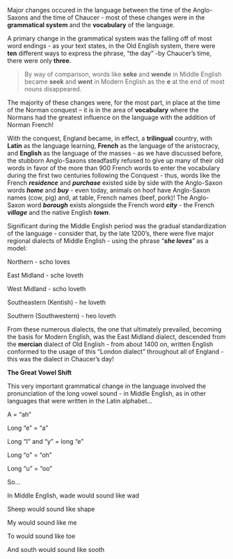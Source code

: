 Major changes occured in the language between the time of the Anglo-Saxons and the time of Chaucer - most of these changes were in the **grammatical system** and the **vocabulary** of the language.

A primary change in the grammatical system was the falling off of most word endings - as your text states, in the Old English system, there were **<span class="underline">ten</span>** different ways to express the phrase, “the day” -by Chaucer’s time, there were only **<span class="underline">three</span>**.

> By way of comparison, words like **seke** and **wende** in Middle English became **seek** and **went** in Modern English as the **e** at the end of most nouns disappeared.

The majority of these changes were, for the most part, in place at the time of the Norman conquest – it is in the area of **<span class="underline">vocabulary</span>** where the Normans had the greatest influence on the language with the addition of Norman French\!

With the conquest, England became, in effect, a **<span class="underline">trilingual</span>** country, with **Latin** as the language learning, **French** as the language of the aristocracy, and **English** as the language of the masses - as we have discussed before, the stubborn Anglo-Saxons steadfastly refused to give up many of their old words in favor of the more than 900 French words to enter the vocabulary during the first two centuries following the Conquest - thus, words like the French ***residence*** and ***purchase*** existed side by side with the Anglo-Saxon words ***home*** and ***buy*** - even today, animals on hoof have Anglo-Saxon names (cow, pig) and, at table, French names (beef, pork)\! The Anglo-Saxon word ***borough*** exists alongside the French word ***city*** - the French ***village*** and the native English ***town***.

Significant during the Middle English period was the gradual standardization of the language - consider that, by the late 1200’s, there were five major regional dialects of Middle English - using the phrase “***she loves***” as a model:

Northern - scho loves

East Midland - sche loveth

West Midland - scho loveth

Southeastern (Kentish) - he loveth

Southern (Southwestern) - heo loveth

From these numerous dialects, the one that ultimately prevailed, becoming the basis for Modern English, was the East Midland dialect, descended from the **mercian** dialect of Old English - from about 1400 on, <span class="underline">written</span> English conformed to the usage of this “London dialect” throughout all of England - this was the dialect in Chaucer’s day\!

**<span class="underline">The Great Vowel Shift</span>**

This very important grammatical change in the language involved the pronunciation of the long vowel sound - in Middle English, as in other languages that were written in the Latin alphabet…

A = “ah”

Long “e” = “a”

Long “I” and “y” = long “e”

Long “o” = “oh”

Long “u” = “oo”

So…

In Middle English, wade would sound like wad

Sheep would sound like shape

My would sound like me

To would sound like toe

And south would sound like sooth
